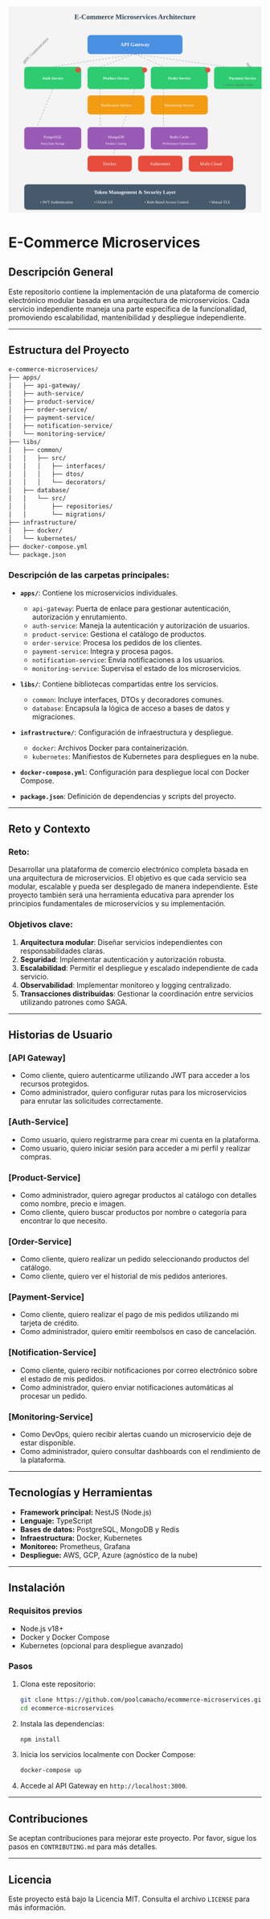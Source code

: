 !['TecyLab'](./assets/images/microservices-architecture.svg)

# E-Commerce Microservices

## Descripción General
Este repositorio contiene la implementación de una plataforma de comercio electrónico modular basada en una arquitectura de microservicios. Cada servicio independiente maneja una parte específica de la funcionalidad, promoviendo escalabilidad, mantenibilidad y despliegue independiente.

---

## Estructura del Proyecto
```
e-commerce-microservices/
├── apps/
│   ├── api-gateway/
│   ├── auth-service/
│   ├── product-service/
│   ├── order-service/
│   ├── payment-service/
│   ├── notification-service/
│   └── monitoring-service/
├── libs/
│   ├── common/
│   │   ├── src/
│   │   │   ├── interfaces/
│   │   │   ├── dtos/
│   │   │   └── decorators/
│   ├── database/
│   │   └── src/
│   │       ├── repositories/
│   │       └── migrations/
├── infrastructure/
│   ├── docker/
│   └── kubernetes/
├── docker-compose.yml
└── package.json
```

### Descripción de las carpetas principales:
- **`apps/`**: Contiene los microservicios individuales.
  - `api-gateway`: Puerta de enlace para gestionar autenticación, autorización y enrutamiento.
  - `auth-service`: Maneja la autenticación y autorización de usuarios.
  - `product-service`: Gestiona el catálogo de productos.
  - `order-service`: Procesa los pedidos de los clientes.
  - `payment-service`: Integra y procesa pagos.
  - `notification-service`: Envía notificaciones a los usuarios.
  - `monitoring-service`: Supervisa el estado de los microservicios.

- **`libs/`**: Contiene bibliotecas compartidas entre los servicios.
  - `common`: Incluye interfaces, DTOs y decoradores comunes.
  - `database`: Encapsula la lógica de acceso a bases de datos y migraciones.

- **`infrastructure/`**: Configuración de infraestructura y despliegue.
  - `docker`: Archivos Docker para containerización.
  - `kubernetes`: Manifiestos de Kubernetes para despliegues en la nube.

- **`docker-compose.yml`**: Configuración para despliegue local con Docker Compose.
- **`package.json`**: Definición de dependencias y scripts del proyecto.

---

## Reto y Contexto

### Reto:
Desarrollar una plataforma de comercio electrónico completa basada en una arquitectura de microservicios. El objetivo es que cada servicio sea modular, escalable y pueda ser desplegado de manera independiente. Este proyecto también será una herramienta educativa para aprender los principios fundamentales de microservicios y su implementación.

### Objetivos clave:
1. **Arquitectura modular**: Diseñar servicios independientes con responsabilidades claras.
2. **Seguridad**: Implementar autenticación y autorización robusta.
3. **Escalabilidad**: Permitir el despliegue y escalado independiente de cada servicio.
4. **Observabilidad**: Implementar monitoreo y logging centralizado.
5. **Transacciones distribuidas**: Gestionar la coordinación entre servicios utilizando patrones como SAGA.

---

## Historias de Usuario

### **[API Gateway]**
- Como cliente, quiero autenticarme utilizando JWT para acceder a los recursos protegidos.
- Como administrador, quiero configurar rutas para los microservicios para enrutar las solicitudes correctamente.

### **[Auth-Service]**
- Como usuario, quiero registrarme para crear mi cuenta en la plataforma.
- Como usuario, quiero iniciar sesión para acceder a mi perfil y realizar compras.

### **[Product-Service]**
- Como administrador, quiero agregar productos al catálogo con detalles como nombre, precio e imagen.
- Como cliente, quiero buscar productos por nombre o categoría para encontrar lo que necesito.

### **[Order-Service]**
- Como cliente, quiero realizar un pedido seleccionando productos del catálogo.
- Como cliente, quiero ver el historial de mis pedidos anteriores.

### **[Payment-Service]**
- Como cliente, quiero realizar el pago de mis pedidos utilizando mi tarjeta de crédito.
- Como administrador, quiero emitir reembolsos en caso de cancelación.

### **[Notification-Service]**
- Como cliente, quiero recibir notificaciones por correo electrónico sobre el estado de mis pedidos.
- Como administrador, quiero enviar notificaciones automáticas al procesar un pedido.

### **[Monitoring-Service]**
- Como DevOps, quiero recibir alertas cuando un microservicio deje de estar disponible.
- Como administrador, quiero consultar dashboards con el rendimiento de la plataforma.

---

## Tecnologías y Herramientas
- **Framework principal:** NestJS (Node.js)
- **Lenguaje:** TypeScript
- **Bases de datos:** PostgreSQL, MongoDB y Redis
- **Infraestructura:** Docker, Kubernetes
- **Monitoreo:** Prometheus, Grafana
- **Despliegue:** AWS, GCP, Azure (agnóstico de la nube)

---

## Instalación
### Requisitos previos
- Node.js v18+
- Docker y Docker Compose
- Kubernetes (opcional para despliegue avanzado)

### Pasos
1. Clona este repositorio:
   ```bash
   git clone https://github.com/poolcamacho/ecommerce-microservices.git
   cd ecommerce-microservices
   ```
2. Instala las dependencias:
   ```bash
   npm install
   ```
3. Inicia los servicios localmente con Docker Compose:
   ```bash
   docker-compose up
   ```
4. Accede al API Gateway en `http://localhost:3000`.

---

## Contribuciones
Se aceptan contribuciones para mejorar este proyecto. Por favor, sigue los pasos en `CONTRIBUTING.md` para más detalles.

---

## Licencia
Este proyecto está bajo la Licencia MIT. Consulta el archivo `LICENSE` para más información.
